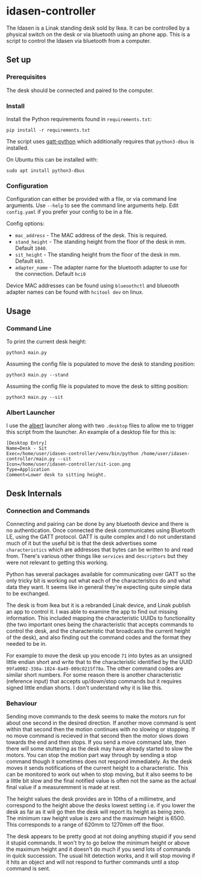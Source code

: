 # idasen-controller

The Idasen is a Linak standing desk sold by Ikea. It can be controlled by a physical switch on the desk or via bluetooth using an phone app. This is a script to control the Idasen via bluetooth from a computer.

## Set up

### Prerequisites

The desk should be connected and paired to the computer.

### Install

Install the Python requirements found in `requirements.txt`:

```
pip install -r requirements.txt
```

The script uses [gatt-python](https://github.com/getsenic/gatt-python) which additionally requires that `python3-dbus` is installed.

On Ubuntu this can be installed with:

```shell
sudo apt install python3-dbus
```

### Configuration

Configuration can either be provided with a file, or via command line arguments. Use `--help` to see the command line arguments help. Edit `config.yaml` if you prefer your config to be in a file.

Config options:

- `mac_address` - The MAC address of the desk. This is required.
- `stand_height` - The standing height from the floor of the desk in mm. Default `1040`.
- `sit_height` - The standing height from the floor of the desk in mm. Default `683`.
- `adapter_name` - The adapter name for the bluetooth adapter to use for the connection. Default `hci0`

Device MAC addresses can be found using `blueoothctl` and blueooth adapter names can be found with `hcitool dev` on linux.

## Usage

### Command Line

To print the current desk height:

```
python3 main.py

```

Assuming the config file is populated to move the desk to standing position:

```
python3 main.py --stand
```

Assuming the config file is populated to move the desk to sitting position:

```
python3 main.py --sit
```

### Albert Launcher

I use the [albert](https://github.com/albertlauncher/albert) launcher along with two `.desktop` files to allow me to trigger this script from the launcher. An example of a desktop file for this is:

```
[Desktop Entry]
Name=Desk - Sit
Exec=/home/user/idasen-controller/venv/bin/python /home/user/idasen-controller/main.py --sit
Icon=/home/user/idasen-controller/sit-icon.png
Type=Application
Comment=Lower desk to sitting height.

```

## Desk Internals

### Connection and Commands

Connecting and pairing can be done by any bluetooth device and there is no authentication. Once connected the desk communicates using Bluetooth LE, using the GATT protocol. GATT is quite complex and I do not understand much of it but the useful bit is that the desk advertises some `characteristics` which are addresses that bytes can be written to and read from. There's various other things like `services` and `descriptors` but they were not relevant to getting this working.

Python has several packages available for communicating over GATT so the only tricky bit is working out what each of the characteristics do and what data they want. It seems like in general they're expecting quite simple data to be exchanged.

The desk is from Ikea but it is a rebranded Linak device, and Linak publish an app to control it. I was able to examine the app to find out missing information. This included mapping the characteristic UUIDs to functionality (the two important ones being the characteristic that accepts commands to control the desk, and the characteristic that broadcasts the current height of the desk), and also finding out the command codes and the format they needed to be in.

For example to move the desk up you encode `71` into bytes as an unsigned little endian short and write that to the characteristic identified by the UUID `99fa0002-338a-1024-8a49-009c0215f78a`. The other command codes are similar short numbers. For some reason there is another characteristic (reference input) that accepts up/down/stop commands but it requires signed little endian shorts. I don't understand why it is like this.

### Behaviour

Sending move commands to the desk seems to make the motors run for about one second in the desired direction. If another move command is sent within that second then the motion continues with no slowing or stopping. If no move command is recieved in that second then the motor slows down towards the end and then stops. If you send a move command late, then there will some stuttering as the desk may have already started to slow the motors. You can stop the motion part way through by sending a stop command though it sometimes does not respond immediately. As the desk moves it sends notifications of the current height to a characteristic. This can be monitored to work out when to stop moving, but it also seems to be a little bit slow and the final notified value is often not the same as the actual final value if a measuremment is made at rest.

The height values the desk provides are in 10ths of a millimetre, and correspond to the height above the desks lowest setting i.e. if you lower the desk as far as it will go then the desk will report its height as being zero. The minimum raw height value is zero and the maximum height is 6500. This corresponds to a range of 620mm to 1270mm off the floor.

The desk appears to be pretty good at not doing anything stupid if you send it stupid commands. It won't try to go below the minimum height or above the maximum height and it doesn't do much if you send lots of commands in quick succession. The usual hit detection works, and it will stop moving if it hits an object and will not respond to further commands until a stop command is sent.
